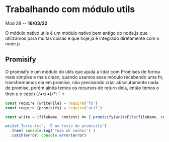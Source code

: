 # Trabalhando com módulo utils

Mod 28 -- **16/03/22**

O módulo nativo utils é um módulo nativo bem antigo do node.js que utilizamos para muitas coisas e que hoje já é integrado diretamente com o node.js

## Promisify

O promisify é um módulo do utils que ajuda a lidar com Promises de forma mais simples e mais clean, quando usamos esse módulo recebendo uma fn, transformamos ela em promise, não precisando criar absolutamente nada de promise, porém ainda temos os recursos de return dela, então temos o then e o catch (ﾉ◕ヮ◕)ﾉ*:･ﾟ✧

~~~js
const require {writeFile} = require('fs')
const require {promisify} = require('util')

const write = (fileName, content) => { promisify(writeFile(fileName, content)) }

write('Teste.txt', 'É um teste de promisify')
  .then( console.log('Tudo ok senhor') )
  .catch(error) console.error(error)
~~~
